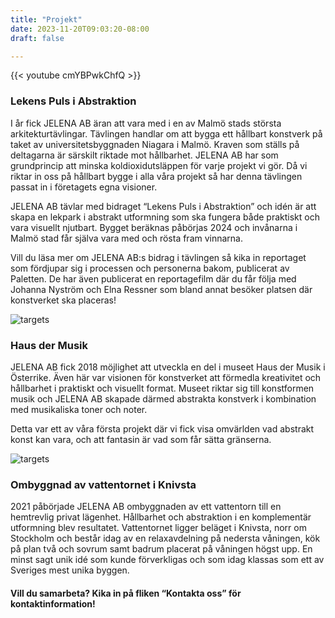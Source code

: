 ```yaml
---
title: "Projekt"
date: 2023-11-20T09:03:20-08:00
draft: false

---
```


{{< youtube cmYBPwkChfQ >}}

### Lekens Puls i Abstraktion

I år fick JELENA AB äran att vara med i en av Malmö stads största arkitekturtävlingar. Tävlingen handlar om att bygga ett hållbart konstverk på taket av universitetsbyggnaden Niagara i Malmö. Kraven som ställs på deltagarna är särskilt riktade mot hållbarhet. JELENA AB har som grundprincip att minska koldioxidutsläppen för varje projekt vi gör. Då vi riktar in oss på hållbart bygge i alla våra projekt så har denna tävlingen passat in i företagets egna visioner. 

JELENA AB tävlar med bidraget “Lekens Puls i Abstraktion” och idén är att skapa en lekpark i abstrakt utformning som ska fungera både praktiskt och vara visuellt njutbart. Bygget beräknas påbörjas 2024 och invånarna i Malmö stad får själva vara med och rösta fram vinnarna.

Vill du läsa mer om JELENA AB:s bidrag i tävlingen så kika in reportaget som fördjupar sig i processen och personerna bakom, publicerat av Paletten. De har även publicerat en reportagefilm där du får följa med Johanna Nyström och Elna Ressner som bland annat besöker platsen där konstverket ska placeras!


![targets](/img/vatikan.jpg)

### Haus der Musik 
JELENA AB fick 2018 möjlighet att utveckla en del i museet  Haus der Musik i Österrike. Även här var visionen för konstverket att förmedla kreativitet och hållbarhet i praktiskt och visuellt format. Museet riktar sig till konstformen musik och JELENA AB skapade därmed abstrakta konstverk i kombination med musikaliska toner och noter. 

Detta var ett av våra första projekt där vi fick visa omvärlden vad abstrakt konst kan vara, och att fantasin är vad som får sätta gränserna. 



![targets](/img/betong.jpg)

### Ombyggnad av vattentornet i Knivsta
2021 påbörjade JELENA AB ombyggnaden av ett vattentorn till en hemtrevlig privat lägenhet. Hållbarhet och abstraktion i en komplementär utformning blev resultatet. Vattentornet ligger beläget i Knivsta, norr om Stockholm och består idag av en relaxavdelning på nedersta våningen, kök på plan två och sovrum samt badrum placerat på våningen högst upp. En minst sagt unik idé som kunde förverkligas och som idag klassas som ett av Sveriges mest unika byggen. 

#### Vill du samarbeta? Kika in på fliken “Kontakta oss” för kontaktinformation!
